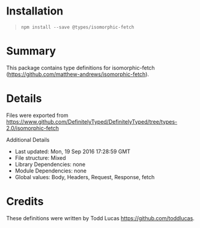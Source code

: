 # Installation
> `npm install --save @types/isomorphic-fetch`

# Summary
This package contains type definitions for isomorphic-fetch (https://github.com/matthew-andrews/isomorphic-fetch).

# Details
Files were exported from https://www.github.com/DefinitelyTyped/DefinitelyTyped/tree/types-2.0/isomorphic-fetch

Additional Details
 * Last updated: Mon, 19 Sep 2016 17:28:59 GMT
 * File structure: Mixed
 * Library Dependencies: none
 * Module Dependencies: none
 * Global values: Body, Headers, Request, Response, fetch

# Credits
These definitions were written by Todd Lucas <https://github.com/toddlucas>.
